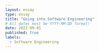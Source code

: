 ```yaml
---
layout: essay
type: essay
title: "Going into Software Engineering"
# All dates must be YYYY-MM-DD format!
date: 2023-09-01
published: true
labels:
  - Software Engineering
---
```


## 
